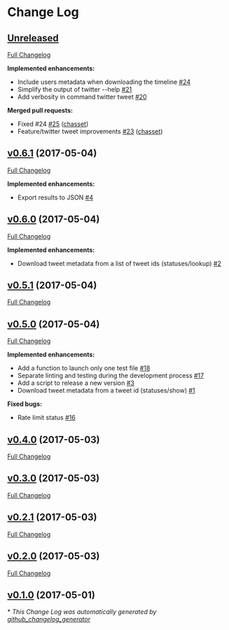 # Change Log

## [Unreleased](https://github.com/chasset/captweet/tree/HEAD)

[Full Changelog](https://github.com/chasset/captweet/compare/v0.6.1...HEAD)

**Implemented enhancements:**

- Include users metadata when downloading the timeline [\#24](https://github.com/chasset/captweet/issues/24)
- Simplify the output of twitter --help [\#21](https://github.com/chasset/captweet/issues/21)
- Add verbosity in command twitter tweet [\#20](https://github.com/chasset/captweet/issues/20)

**Merged pull requests:**

- Fixed \#24 [\#25](https://github.com/chasset/captweet/pull/25) ([chasset](https://github.com/chasset))
- Feature/twitter tweet improvements [\#23](https://github.com/chasset/captweet/pull/23) ([chasset](https://github.com/chasset))

## [v0.6.1](https://github.com/chasset/captweet/tree/v0.6.1) (2017-05-04)
[Full Changelog](https://github.com/chasset/captweet/compare/v0.6.0...v0.6.1)

**Implemented enhancements:**

- Export results to JSON [\#4](https://github.com/chasset/captweet/issues/4)

## [v0.6.0](https://github.com/chasset/captweet/tree/v0.6.0) (2017-05-04)
[Full Changelog](https://github.com/chasset/captweet/compare/v0.5.1...v0.6.0)

**Implemented enhancements:**

- Download tweet metadata from a list of tweet ids \(statuses/lookup\) [\#2](https://github.com/chasset/captweet/issues/2)

## [v0.5.1](https://github.com/chasset/captweet/tree/v0.5.1) (2017-05-04)
[Full Changelog](https://github.com/chasset/captweet/compare/v0.5.0...v0.5.1)

## [v0.5.0](https://github.com/chasset/captweet/tree/v0.5.0) (2017-05-04)
[Full Changelog](https://github.com/chasset/captweet/compare/v0.4.0...v0.5.0)

**Implemented enhancements:**

- Add a function to launch only one test file [\#18](https://github.com/chasset/captweet/issues/18)
- Separate linting and testing during the development process [\#17](https://github.com/chasset/captweet/issues/17)
- Add a script to release a new version [\#3](https://github.com/chasset/captweet/issues/3)
- Download tweet metadata from a tweet id \(statuses/show\) [\#1](https://github.com/chasset/captweet/issues/1)

**Fixed bugs:**

- Rate limit status [\#16](https://github.com/chasset/captweet/issues/16)

## [v0.4.0](https://github.com/chasset/captweet/tree/v0.4.0) (2017-05-03)
[Full Changelog](https://github.com/chasset/captweet/compare/v0.3.0...v0.4.0)

## [v0.3.0](https://github.com/chasset/captweet/tree/v0.3.0) (2017-05-03)
[Full Changelog](https://github.com/chasset/captweet/compare/v0.2.1...v0.3.0)

## [v0.2.1](https://github.com/chasset/captweet/tree/v0.2.1) (2017-05-03)
[Full Changelog](https://github.com/chasset/captweet/compare/v0.2.0...v0.2.1)

## [v0.2.0](https://github.com/chasset/captweet/tree/v0.2.0) (2017-05-03)
[Full Changelog](https://github.com/chasset/captweet/compare/v0.1.0...v0.2.0)

## [v0.1.0](https://github.com/chasset/captweet/tree/v0.1.0) (2017-05-01)


\* *This Change Log was automatically generated by [github_changelog_generator](https://github.com/skywinder/Github-Changelog-Generator)*